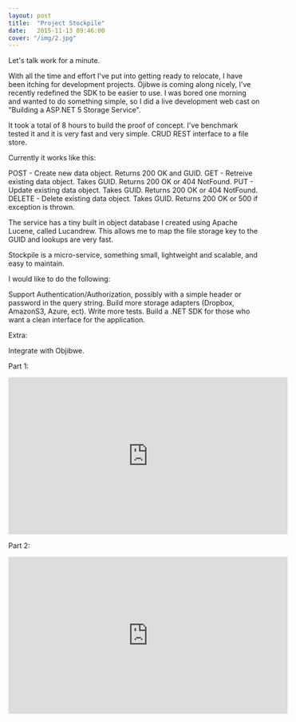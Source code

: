 ```yaml
---
layout: post
title:  "Project Stockpile"
date:   2015-11-13 09:46:00
cover: "/img/2.jpg"
---
```



Let's talk work for a minute.

With all the time and effort I've put into getting ready to relocate, I have been itching for development projects. Ojibwe is coming along nicely, I've recently redefined the SDK to be easier to use. I was bored one morning and wanted to do something simple, so I did a live development web cast on "Building a ASP.NET 5 Storage Service".

It took a total of 8 hours to build the proof of concept. I've benchmark tested it and it is very fast and very simple. CRUD REST interface to a file store.

Currently it works like this:

POST - Create new data object. Returns 200 OK and GUID.
GET - Retreive existing data object. Takes GUID. Returns 200 OK or 404 NotFound.
PUT - Update existing data object. Takes GUID. Returns 200 OK or 404 NotFound.
DELETE - Delete existing data object. Takes GUID. Returns 200 OK or 500 if exception is thrown.

The service has a tiny built in object database I created using Apache Lucene, called Lucandrew. This allows me to map the file storage key to the GUID and lookups are very fast.

Stockpile is a micro-service, something small, lightweight and scalable, and easy to maintain.

I would like to do the following:

Support Authentication/Authorization, possibly with a simple header or password in the query string.
Build more storage adapters (Dropbox, AmazonS3, Azure, ect).
Write more tests.
Build a .NET SDK for those who want a clean interface for the application.

Extra:

Integrate with Objibwe.

Part 1:
<iframe width="560" height="315" src="https://www.youtube.com/embed/GL02gtGDP4Y" frameborder="0" allowfullscreen></iframe>

<br>

Part 2:
<iframe width="560" height="315" src="https://www.youtube.com/embed/FMAMgnw1cJI" frameborder="0" allowfullscreen></iframe>